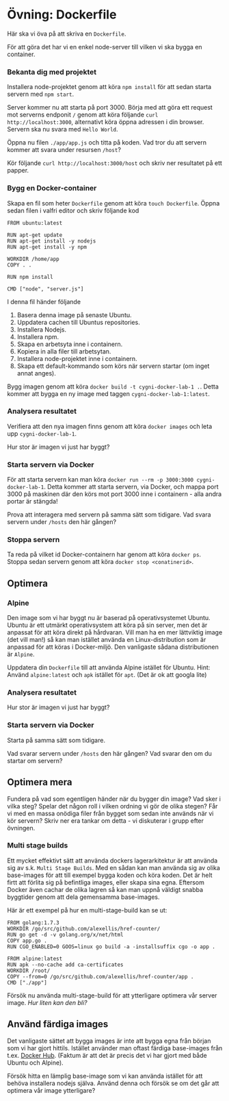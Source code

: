 # Övning: Dockerfile

Här ska vi öva på att skriva en `Dockerfile`. 

För att göra det har vi en enkel node-server till vilken vi ska bygga en container.

### Bekanta dig med projektet
Installera node-projektet genom att köra `npm install` för att sedan starta servern med `npm start`.

Server kommer nu att starta på port 3000. 
Börja med att göra ett request mot serverns endponit `/` genom att köra följande `curl http://localhost:3000`, alternativt köra öppna adressen i din browser.
Servern ska nu svara med `Hello World`.

Öppna nu filen `./app/app.js` och titta på koden. Vad tror du att servern kommer att svara under resursen `/host`?

Kör följande `curl http://localhost:3000/host` och skriv ner resultatet på ett papper.

### Bygg en Docker-container
Skapa en fil som heter `Dockerfile` genom att köra `touch Dockerfile`.
Öppna sedan filen i valfri editor och skriv följande kod

```
FROM ubuntu:latest

RUN apt-get update
RUN apt-get install -y nodejs
RUN apt-get install -y npm

WORKDIR /home/app
COPY . .

RUN npm install

CMD ["node", "server.js"]
```

I denna fil händer följande
1. Basera denna image på senaste Ubuntu.
2. Uppdatera cachen till Ubuntus repositories.
3. Installera Nodejs.
4. Installera npm.
5. Skapa en arbetsyta inne i containern.
6. Kopiera in alla filer till arbetsytan.
7. Installera node-projektet inne i containern.
8. Skapa ett default-kommando som körs när servern startar (om inget annat anges).

Bygg imagen genom att köra `docker build -t cygni-docker-lab-1 .`.
Detta kommer att bygga en ny image med taggen `cygni-docker-lab-1:latest`.

### Analysera resultatet
Verifiera att den nya imagen finns genom att köra `docker images` och leta upp `cygni-docker-lab-1`.

Hur stor är imagen vi just har byggt? 

### Starta servern via Docker
För att starta servern kan man köra `docker run --rm -p 3000:3000 cygni-docker-lab-1`.
Detta kommer att starta servern, via Docker, och mappa port 3000 på maskinen där den körs mot port 3000 inne i containern - alla andra portar är stängda!

Prova att interagera med servern på samma sätt som tidigare. Vad svara servern under `/hosts` den här gången?

### Stoppa servern
Ta reda på vilket id Docker-containern har genom att köra `docker ps`.
Stoppa sedan servern genom att köra `docker stop <conatinerid>`.

## Optimera
### Alpine
Den image som vi har byggt nu är baserad på operativsystemet Ubuntu. Ubuntu är ett utmärkt operativsystem att köra på sin server, men det är anpassat för att köra direkt på hårdvaran.
Vill man ha en mer lättviktig image (det vill man!) så kan man istället använda en Linux-distribution som är anpassad för att köras i Docker-miljö.
Den vanligaste sådana distributionen är `Alpine`.

Uppdatera din `Dockerfile` till att använda Alpine istället för Ubuntu. Hint: Använd `alpine:latest` och `apk` istället för `apt`. (Det är ok att googla lite)

### Analysera resultatet
Hur stor är imagen vi just har byggt? 

### Starta servern via Docker
Starta på samma sätt som tidigare. 

Vad svarar servern under `/hosts` den här gången? Vad svarar den om du startar om servern?

## Optimera mera
Fundera på vad som egentligen händer när du bygger din image? Vad sker i vilka steg?
Spelar det någon roll i vilken ordning vi gör de olika stegen? Får vi med en massa onödiga filer från bygget som sedan inte används när vi kör servern?
Skriv ner era tankar om detta - vi diskuterar i grupp efter övningen.

### Multi stage builds
Ett mycket effektivt sätt att använda dockers lagerarkitektur är att använda sig av s.k. `Multi Stage Builds`.
Med en sådan kan man använda sig av olika base-images för att till exempel bygga koden och köra koden.
Det är helt firtt att förlita sig på befintliga images, eller skapa sina egna. Eftersom Docker även cachar de olika lagren så kan man uppnå väldigt snabba byggtider genom att dela gemensamma base-images.

Här är ett exempel på hur en multi-stage-build kan se ut:
```
FROM golang:1.7.3
WORKDIR /go/src/github.com/alexellis/href-counter/
RUN go get -d -v golang.org/x/net/html  
COPY app.go .
RUN CGO_ENABLED=0 GOOS=linux go build -a -installsuffix cgo -o app .

FROM alpine:latest  
RUN apk --no-cache add ca-certificates
WORKDIR /root/
COPY --from=0 /go/src/github.com/alexellis/href-counter/app .
CMD ["./app"]  
```

Försök nu använda multi-stage-build för att ytterligare optimera vår server image. _Hur liten kan den bli?_

## Använd färdiga images
Det vanligaste sättet att bygga images är inte att bygga egna från början som vi har gjort hittils. 
Istället använder man oftast färdiga base-images från t.ex. [Docker Hub](https://hub.docker.com/). (Faktum är att det är precis det vi har gjort med både Ubuntu och Alpine).

Försök hitta en lämplig base-image som vi kan använda istället för att behöva installera nodejs själva. 
Använd denna och försök se om det går att optimera vår image ytterligare?
